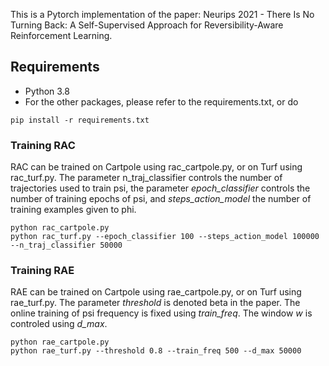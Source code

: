This is a Pytorch implementation of the paper: Neurips 2021 - There Is No Turning Back: A Self-Supervised Approach for 
Reversibility-Aware Reinforcement Learning.
  
  
## Requirements  
  
 * Python 3.8
 * For the other packages, please refer to the requirements.txt, or do
 
```
pip install -r requirements.txt
```

### Training RAC

RAC can be trained on Cartpole using rac_cartpole.py, or on Turf using rac_turf.py.
The parameter n_traj_classifier controls the number of trajectories used to train psi, 
the parameter *epoch_classifier* controls the number of training epochs of psi, and *steps_action_model* the number of
 training examples given to phi.
 
```  
python rac_cartpole.py
python rac_turf.py --epoch_classifier 100 --steps_action_model 100000 --n_traj_classifier 50000
```

### Training RAE

RAE can be trained on Cartpole using rae_cartpole.py, or on Turf using rae_turf.py. The parameter *threshold* is denoted 
beta in the paper. The online training of psi frequency is fixed using *train_freq*. The window $w$ is controled using 
*d_max*. 

```  
python rae_cartpole.py
python rae_turf.py --threshold 0.8 --train_freq 500 --d_max 50000
```
